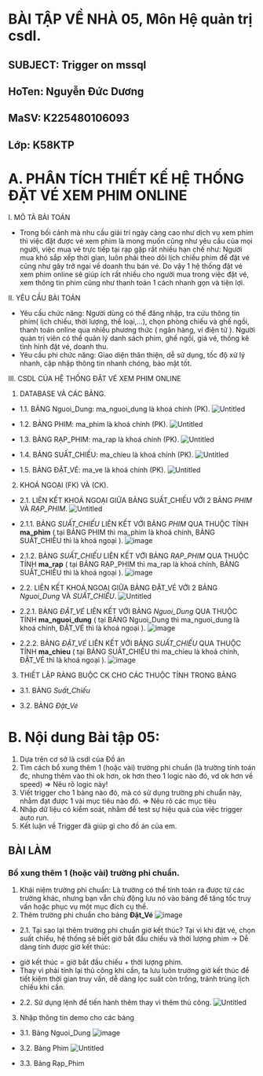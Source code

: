 # BÀI TẬP VỀ NHÀ 05, Môn Hệ quản trị csdl.
## SUBJECT: Trigger on mssql
## HoTen: Nguyễn Đức Dương 
## MaSV: K225480106093
## Lớp: K58KTP
# A. PHÂN TÍCH THIẾT KẾ HỆ THỐNG ĐẶT VÉ XEM PHIM ONLINE
I. MÔ TẢ BÀI TOÁN
- Trong bối cảnh mà nhu cầu giải trí ngày càng cao như dịch vụ xem phim thì việc đặt được vé xem phim là mong muốn cũng như yêu cầu của mọi người, việc mua vé trực tiếp tại rạp gặp rất nhiều hạn chế như: Người mua khó sắp xếp thời gian, luôn phải theo dõi lịch chiếu phim để đặt vé cũng như gây trở ngại về doanh thu bán vé. Do vậy 1 hệ thống đặt vé xem phim online sẽ giúp ích rất nhiều cho người mua trong việc đặt vé, xem thông tin phim cũng như thanh toán 1 cách nhanh gọn và tiện lợi.

II. YÊU CẦU BÀI TOÁN
- Yêu cầu chức năng: Người dùng có thể đăng nhập, tra cứu thông tin phim( lịch chiếu, thời lượng, thể loại,...), chọn phòng chiếu và ghế ngồi, thanh toán online qua nhiều phương thức ( ngân hàng, ví điện tử ). Người quản trị viên có thể quản lý danh sách phim, ghế ngồi, giá vé, thống kê tình hình đặt vé, doanh thu.
- Yêu cầu phi chức năng: Giao diện thân thiện, dễ sử dụng, tốc độ xử lý nhanh, cập nhập thông tin nhanh chóng, bảo mật tốt.

III. CSDL CỦA HỆ THỐNG ĐẶT VÉ XEM PHIM ONLINE
1. DATABASE VÀ CÁC BẢNG.
- 1.1. BẢNG Nguoi_Dung: ma_nguoi_dung là khoá chính (PK).
![Untitled](https://github.com/user-attachments/assets/94d310c6-7b3b-4966-8963-0d5690995f34)

- 1.2. BẢNG PHIM: ma_phim là khoá chính (PK).
![Untitled](https://github.com/user-attachments/assets/fadfebf6-95be-49ef-b575-e2d089baba9c)

- 1.3. BẢNG RẠP_PHIM: ma_rap là khoá chính (PK).
![Untitled](https://github.com/user-attachments/assets/515f7aa3-283e-45fb-913a-aed5e5a6b59c)

- 1.4. BẢNG SUẤT_CHIẾU: ma_chieu là khoá chính (PK).
![Untitled](https://github.com/user-attachments/assets/f119cf36-2cba-403d-995d-dc1423c8c8ce)

- 1.5. BẢNG ĐẶT_VÉ: ma_ve là khoá chính (PK).
![Untitled](https://github.com/user-attachments/assets/b596edbf-08ee-4b76-a72c-44a3b4be94dd)

2. KHOÁ NGOẠI (FK) VÀ (CK).
- 2.1. LIÊN KẾT KHOÁ NGOẠI GIỮA BẢNG SUẤT_CHIẾU VỚI 2 BẢNG *PHIM* VÀ *RẠP_PHIM*.
![Untitled](https://github.com/user-attachments/assets/44f5ac59-4f57-41ab-946f-4b1cfd4721ed)

- 2.1.1. BẢNG *SUẤT_CHIẾU* LIÊN KẾT VỚI BẢNG *PHIM* QUA THUỘC TÍNH **ma_phim** ( tại BẢNG PHIM thì ma_phim là khoá chính, BẢNG SUẤT_CHIẾU thì là khoá ngoại ).
![image](https://github.com/user-attachments/assets/efe3e7ad-431a-445e-b4b5-f13da4c5fba2)

- 2.1.2. BẢNG *SUẤT_CHIẾU* LIÊN KẾT VỚI BẢNG *RẠP_PHIM* QUA THUỘC TÍNH **ma_rap** ( tại BẢNG RẠP_PHIM thì ma_rap là khoá chính, BẢNG SUẤT_CHIẾU thì là khoá ngoại ).
![image](https://github.com/user-attachments/assets/9312a8b3-ff11-47bf-abb5-e48ccdbc1a4f)

- 2.2. LIÊN KẾT KHOÁ NGOẠI GIỮA BẢNG ĐẶT_VÉ VỚI 2 BẢNG *Nguoi_Dung* VÀ *SUẤT_CHIẾU*.
![Untitled](https://github.com/user-attachments/assets/b3ae8e98-7546-4265-9c80-faa2801c2cb8)

- 2.2.1. BẢNG *ĐẶT_VÉ* LIÊN KẾT VỚI BẢNG *Nguoi_Dung* QUA THUỘC TÍNH **ma_nguoi_dung** ( tại BẢNG Nguoi_Dung thì ma_nguoi_dung là khoá chính, ĐẶT_VÉ thì là khoá ngoại ).
![image](https://github.com/user-attachments/assets/dc2bb848-a0f2-439f-bf84-7de6b1571f32)

- 2.2.2. BẢNG *ĐẶT_VÉ* LIÊN KẾT VỚI BẢNG *SUẤT_CHIẾU* QUA THUỘC TÍNH **ma_chieu** ( tại BẢNG SUẤT_CHIẾU thì ma_chieu là khoá chính, ĐẶT_VÉ thì là khoá ngoại ).
![image](https://github.com/user-attachments/assets/53136558-ddda-4801-b3e4-19eefefbc770)

3. THIẾT LẬP RÀNG BUỘC CK CHO CÁC THUỘC TÍNH TRONG BẢNG
- 3.1. BẢNG *Suất_Chiếu*

- 3.2. BẢNG *Đặt_Vé*


# B. Nội dung Bài tập 05:
1. Dựa trên cơ sở là csdl của Đồ án
2. Tìm cách bổ xung thêm 1 (hoặc vài) trường phi chuẩn
   (là trường tính toán đc, nhưng thêm vào thì ok hơn,
    ok hơn theo 1 logic nào đó, vd ok hơn về speed)
   => Nêu rõ logic này!
3. Viết trigger cho 1 bảng nào đó, 
   mà có sử dụng trường phi chuẩn này,
   nhằm đạt được 1 vài mục tiêu nào đó.
   => Nêu rõ các mục tiêu 
4. Nhập dữ liệu có kiểm soát, 
   nhằm để test sự hiệu quả của việc trigger auto run.
5. Kết luận về Trigger đã giúp gì cho đồ án của em.

## BÀI LÀM
### Bổ xung thêm 1 (hoặc vài) trường phi chuẩn.
1. Khái niệm trường phi chuẩn: Là trường có thể tính toán ra được từ các trường khác, nhưng bạn vẫn chủ động lưu nó vào bảng để tăng tốc truy vấn hoặc phục vụ một mục đích cụ thể.
2. Thêm trường phi chuẩn cho bảng **Đặt_Vé**
![image](https://github.com/user-attachments/assets/fd944a17-468e-40f5-a9b6-c8779bafba38)

- 2.1. Tại sao lại thêm trường phi chuẩn giờ kết thúc? Tại vì khi đặt vé, chọn suất chiếu, hệ thống sẽ biết giờ bắt đầu chiếu và thời lượng phim -> Dễ dàng tính được giờ kết thúc:
+ giờ kết thúc = giờ bắt đầu chiếu + thời lượng phim.
+ Thay vì phải tính lại thủ công khi cần, ta lưu luôn trường giờ kết thúc để tiết kiệm thời gian truy vấn, dễ dàng lọc suất còn trống, tránh trùng lịch chiếu khi cần.

- 2.2. Sử dụng lệnh để tiến hành thêm thay vì thêm thủ công.
![Untitled](https://github.com/user-attachments/assets/f48fede4-8756-479e-83d1-3bb984511090)

3. Nhập thông tin demo cho các bảng
- 3.1. Bảng Nguoi_Dung
![image](https://github.com/user-attachments/assets/c7093143-c48d-45e7-81ba-a21df04f7a07)

- 3.2. Bảng Phim
![Untitled](https://github.com/user-attachments/assets/3ce31596-1406-4c4b-a6ab-5ab88f86d4b7)

- 3.3. Bảng Rạp_Phim
